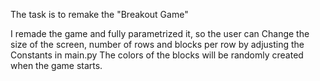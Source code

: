 The task is to remake the "Breakout Game"

I remade the game and fully parametrized it, so the user can Change the size of the screen, number of rows and blocks per row by adjusting the Constants in main.py
The colors of the blocks will be randomly created when the game starts.
